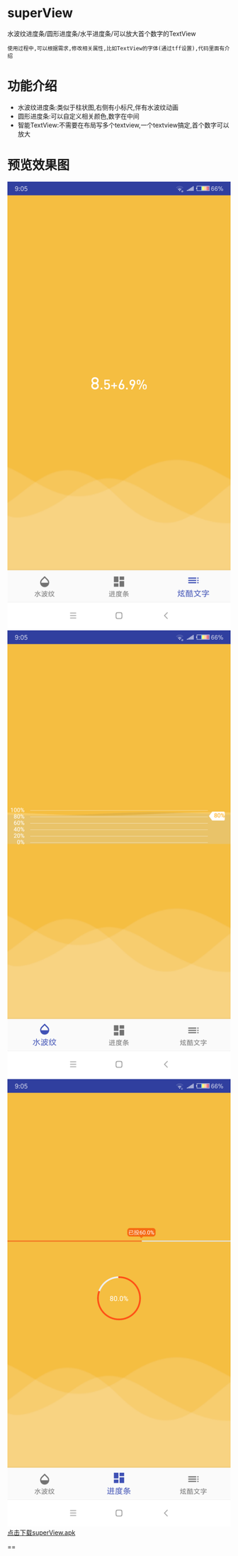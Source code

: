 # superView
水波纹进度条/圆形进度条/水平进度条/可以放大首个数字的TextView

    使用过程中,可以根据需求,修改相关属性,比如TextView的字体(通过tff设置),代码里面有介绍
    
# 功能介绍
* 水波纹进度条:类似于柱状图,右侧有小标尺,伴有水波纹动画 
* 圆形进度条:可以自定义相关颜色,数字在中间 
* 智能TextView:不需要在布局写多个textview,一个textview搞定,首个数字可以放大

# 预览效果图
![image](https://github.com/liu19939403608/superView/raw/master/img/1.png)
![image](https://github.com/liu19939403608/superView/raw/master/img/2.png)
![image](https://github.com/liu19939403608/superView/raw/master/img/3.png)
[点击下载superView.apk ](https://fir.im/ks4p)



























































==
